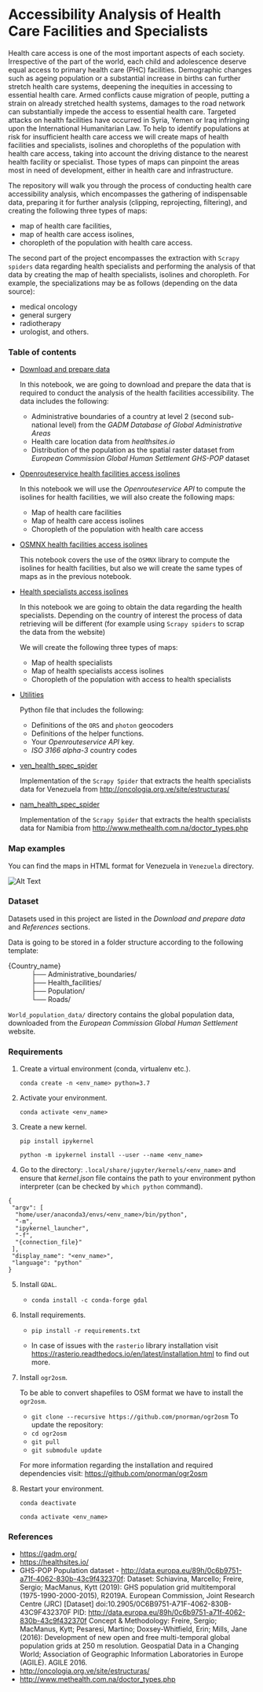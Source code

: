 # Accessibility Analysis of Health Care Facilities and Specialists

Health care access is one of the most important aspects of each society. Irrespective of the part of the world, each child and adolescence deserve equal access to primary health care (PHC) facilities. Demographic changes such as ageing population or a substantial increase in births can further stretch health care systems, deepening the inequities in accessing to essential health care. Armed conflicts cause migration of people, putting a strain on already stretched health systems, damages to the road network can substantially impede the access to essential health care. Targeted attacks on health facilities have occurred in Syria, Yemen or Iraq infringing upon the  International Humanitarian Law. To help to identify populations at risk for insufficient health care access we will create maps of health facilities and specialists, isolines and choropleths of the population with health care access, taking into account the driving distance to the nearest health facility or specialist. Those types of maps can pinpoint the areas most in need of development, either in health care and infrastructure.

The repository will walk you through the process of conducting health care accessibility analysis, 
which encompasses the gathering of indispensable data, preparing it for further analysis (clipping, reprojecting, filtering), and creating the following three types of maps:
- map of health care facilities,
- map of health care access isolines,
- choropleth of the population with health care access.

The second part of the project encompasses the extraction with `Scrapy spiders` data regarding health specialists and performing the analysis of that data by creating the map of health specialists, isolines and choropleth. For example, the specializations may be as follows (depending on the data source):
- medical oncology
- general surgery
- radiotherapy
- urologist, and others.

### Table of contents

* [Download and prepare data](https://nbviewer.jupyter.org/github/radoslawkrolikowski/sentiment-analysis-pytorch/blob/master/1_data_processing.ipynb)
 	
	In this notebook, we are going to download and prepare the data that is required to conduct the analysis of the health facilities accessibility. The data includes the following:

    - Administrative boundaries of a country at level 2 (second sub-national level) from the <i>GADM Database of Global Administrative Areas</i>
    - Health care location data from <i>healthsites.io</i>
    - Distribution of the population as the spatial raster dataset from <i>European Commission Global Human Settlement GHS-POP</i> dataset


* [Openrouteservice health facilities access isolines](https://nbviewer.jupyter.org/github/radoslawkrolikowski/sentiment-analysis-pytorch/blob/master/2_vocabulary.ipynb)
	
	In this notebook we will use the <i>Openrouteservice API</i> to compute the isolines for health facilities, we will also create the following maps:
	- Map of health care facilities
	- Map of health care access isolines
	- Choropleth of the population with health care access

 * [OSMNX health facilities access isolines](https://nbviewer.jupyter.org/github/radoslawkrolikowski/sentiment-analysis-pytorch/blob/master/2_vocabulary.ipynb)

	This notebook covers the use of the `OSMNX` library to compute the isolines for health facilities, but also we will create the same types of maps as in the previous notebook.

 * [Health specialists access isolines](https://nbviewer.jupyter.org/github/radoslawkrolikowski/sentiment-analysis-pytorch/blob/master/2_vocabulary.ipynb)

	In this notebook we are going to obtain the data regarding the health specialists. Depending on the country of interest the process of data retrieving will be different (for example using `Scrapy spiders` to scrap the data from the website)

	We will create the following three types of maps:
	- Map of health specialists
	- Map of health specialists access isolines
	- Choropleth of the population with access to health specialists

 * [Utilities](https://nbviewer.jupyter.org/github/radoslawkrolikowski/sentiment-analysis-pytorch/blob/master/2_vocabulary.ipynb)

	Python file that includes the following:
	- Definitions of the `ORS` and `photon` geocoders
	- Definitions of the helper functions.
	- Your <i>Openrouteservice API</i> key.
	- <i>ISO 3166 alpha-3</i> country codes

 * [ven_health_spec_spider](https://nbviewer.jupyter.org/github/radoslawkrolikowski/sentiment-analysis-pytorch/blob/master/2_vocabulary.ipynb)

	Implementation of the `Scrapy Spider` that extracts the health specialists data for Venezuela from <http://oncologia.org.ve/site/estructuras/>

 * [nam_health_spec_spider](https://nbviewer.jupyter.org/github/radoslawkrolikowski/sentiment-analysis-pytorch/blob/master/2_vocabulary.ipynb)

	Implementation of the `Scrapy Spider` that extracts the health specialists data for Namibia from <http://www.methealth.com.na/doctor_types.php>

### Map examples

You can find the maps in HTML format for Venezuela in `Venezuela` directory.

![Alt Text](https://media.giphy.com/media/vFKqnCdLPNOKc/giphy.gif)

### Dataset

Datasets used in this project are listed in the <i>Download and prepare data</i> and <i>References</i> sections.

Data is going to be stored in a folder structure according to the following template:

   {Country_name}\
&nbsp;&nbsp;&nbsp;&nbsp;&nbsp;&nbsp;&nbsp;&nbsp;&nbsp;&nbsp;&nbsp;&nbsp;├── Administrative_boundaries/\
&nbsp;&nbsp;&nbsp;&nbsp;&nbsp;&nbsp;&nbsp;&nbsp;&nbsp;&nbsp;&nbsp;&nbsp;├── Health_facilities/\
&nbsp;&nbsp;&nbsp;&nbsp;&nbsp;&nbsp;&nbsp;&nbsp;&nbsp;&nbsp;&nbsp;&nbsp;├── Population/\
&nbsp;&nbsp;&nbsp;&nbsp;&nbsp;&nbsp;&nbsp;&nbsp;&nbsp;&nbsp;&nbsp;&nbsp;└── Roads/

`World_population_data/` directory contains the global population data, downloaded from the <i>European Commission Global Human Settlement</i> website.


### Requirements

1. Create a virtual environment (conda, virtualenv etc.).

	`conda create -n <env_name> python=3.7`

2. Activate your environment.

	`conda activate <env_name>`

3. Create a new kernel.

	`pip install ipykernel`

	`python -m ipykernel install --user --name <env_name>`

4. Go to the directory: `.local/share/jupyter/kernels/<env_name>` and ensure that *kernel.json* file contains the path to your environment python interpreter (can be checked by `which python` command).

  ```
  {
   "argv": [
    "home/user/anaconda3/envs/<env_name>/bin/python",
    "-m",
    "ipykernel_launcher",
    "-f",
    "{connection_file}"
   ],
   "display_name": "<env_name>",
   "language": "python"
  }
  ```
5. Install `GDAL`.

	- `conda install -c conda-forge gdal` 

6. Install requirements.

	- `pip install -r requirements.txt`

	- In case of issues with the `rasterio` library installation visit <https://rasterio.readthedocs.io/en/latest/installation.html> to find out more.

7. Install `ogr2osm`.

	To be able to convert shapefiles to OSM format we have to install the `ogr2osm`.
	- `git clone --recursive https://github.com/pnorman/ogr2osm`
	To update the repository:
	- `cd ogr2osm`
	- `git pull`
	- `git submodule update`

	For more information regarding the installation and required dependencies visit: <https://github.com/pnorman/ogr2osm>

8. Restart your environment.

	`conda deactivate`
    
	`conda activate <env_name>`

### References

* <https://gadm.org/>
* <https://healthsites.io/>
* GHS-POP Population dataset - <http://data.europa.eu/89h/0c6b9751-a71f-4062-830b-43c9f432370f>:
Dataset: Schiavina, Marcello; Freire, Sergio; MacManus, Kytt (2019): GHS population grid multitemporal (1975-1990-2000-2015), R2019A. European Commission, Joint Research Centre (JRC) [Dataset] doi:10.2905/0C6B9751-A71F-4062-830B-43C9F432370F PID: http://data.europa.eu/89h/0c6b9751-a71f-4062-830b-43c9f432370f
Concept & Methodology: Freire, Sergio; MacManus, Kytt; Pesaresi, Martino; Doxsey-Whitfield, Erin; Mills, Jane (2016): Development of new open and free multi-temporal global population grids at 250 m resolution. Geospatial Data in a Changing World; Association of Geographic Information Laboratories in Europe (AGILE). AGILE 2016.
* <http://oncologia.org.ve/site/estructuras/>
* <http://www.methealth.com.na/doctor_types.php>


